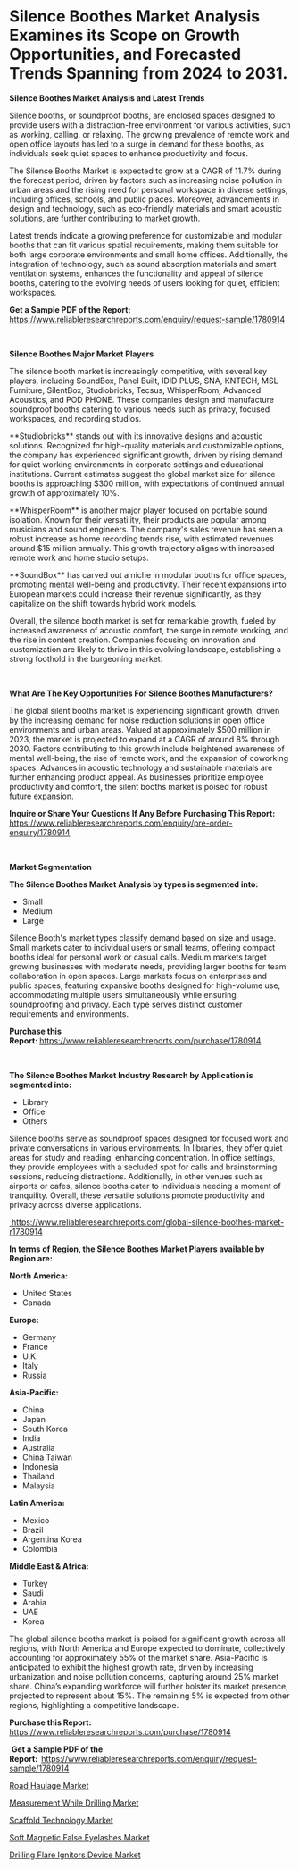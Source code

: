 <p><h1>Silence Boothes Market Analysis Examines its Scope on Growth Opportunities, and Forecasted Trends Spanning from 2024 to 2031.</h1></p><p><strong>Silence Boothes Market Analysis and Latest Trends</strong></p>
<p><p>Silence booths, or soundproof booths, are enclosed spaces designed to provide users with a distraction-free environment for various activities, such as working, calling, or relaxing. The growing prevalence of remote work and open office layouts has led to a surge in demand for these booths, as individuals seek quiet spaces to enhance productivity and focus. </p><p>The Silence Booths Market is expected to grow at a CAGR of 11.7% during the forecast period, driven by factors such as increasing noise pollution in urban areas and the rising need for personal workspace in diverse settings, including offices, schools, and public places. Moreover, advancements in design and technology, such as eco-friendly materials and smart acoustic solutions, are further contributing to market growth. </p><p>Latest trends indicate a growing preference for customizable and modular booths that can fit various spatial requirements, making them suitable for both large corporate environments and small home offices. Additionally, the integration of technology, such as sound absorption materials and smart ventilation systems, enhances the functionality and appeal of silence booths, catering to the evolving needs of users looking for quiet, efficient workspaces.</p></p>
<p><strong>Get a Sample PDF of the Report:&nbsp;</strong> <a href="https://www.reliableresearchreports.com/enquiry/request-sample/1780914?utm_campaign=13&utm_medium=2&utm_source=Github&utm_content=ia&utm_term=20122024&utm_id=silence-boothes">https://www.reliableresearchreports.com/enquiry/request-sample/1780914</a></p>
<p>&nbsp;</p>
<p><strong>Silence Boothes Major Market Players</strong></p>
<p><p>The silence booth market is increasingly competitive, with several key players, including SoundBox, Panel Built, IDID PLUS, SNA, KNTECH, MSL Furniture, SilentBox, Studiobricks, Tecsus, WhisperRoom, Advanced Acoustics, and POD PHONE. These companies design and manufacture soundproof booths catering to various needs such as privacy, focused workspaces, and recording studios.</p><p>**Studiobricks** stands out with its innovative designs and acoustic solutions. Recognized for high-quality materials and customizable options, the company has experienced significant growth, driven by rising demand for quiet working environments in corporate settings and educational institutions. Current estimates suggest the global market size for silence booths is approaching $300 million, with expectations of continued annual growth of approximately 10%.</p><p>**WhisperRoom** is another major player focused on portable sound isolation. Known for their versatility, their products are popular among musicians and sound engineers. The company's sales revenue has seen a robust increase as home recording trends rise, with estimated revenues around $15 million annually. This growth trajectory aligns with increased remote work and home studio setups.</p><p>**SoundBox** has carved out a niche in modular booths for office spaces, promoting mental well-being and productivity. Their recent expansions into European markets could increase their revenue significantly, as they capitalize on the shift towards hybrid work models.</p><p>Overall, the silence booth market is set for remarkable growth, fueled by increased awareness of acoustic comfort, the surge in remote working, and the rise in content creation. Companies focusing on innovation and customization are likely to thrive in this evolving landscape, establishing a strong foothold in the burgeoning market.</p></p>
<p>&nbsp;</p>
<p><strong>What Are The Key Opportunities For Silence Boothes Manufacturers?</strong></p>
<p><p>The global silent booths market is experiencing significant growth, driven by the increasing demand for noise reduction solutions in open office environments and urban areas. Valued at approximately $500 million in 2023, the market is projected to expand at a CAGR of around 8% through 2030. Factors contributing to this growth include heightened awareness of mental well-being, the rise of remote work, and the expansion of coworking spaces. Advances in acoustic technology and sustainable materials are further enhancing product appeal. As businesses prioritize employee productivity and comfort, the silent booths market is poised for robust future expansion.</p></p>
<p><strong>Inquire or Share Your Questions If Any Before Purchasing This Report:</strong> <a href="https://www.reliableresearchreports.com/enquiry/pre-order-enquiry/1780914?utm_campaign=13&utm_medium=2&utm_source=Github&utm_content=ia&utm_term=20122024&utm_id=silence-boothes">https://www.reliableresearchreports.com/enquiry/pre-order-enquiry/1780914</a></p>
<p>&nbsp;</p>
<p><strong>Market Segmentation</strong></p>
<p><strong>The Silence Boothes Market Analysis by types is segmented into:</strong></p>
<p><ul><li>Small</li><li>Medium</li><li>Large</li></ul></p>
<p><p>Silence Booth's market types classify demand based on size and usage. Small markets cater to individual users or small teams, offering compact booths ideal for personal work or casual calls. Medium markets target growing businesses with moderate needs, providing larger booths for team collaboration in open spaces. Large markets focus on enterprises and public spaces, featuring expansive booths designed for high-volume use, accommodating multiple users simultaneously while ensuring soundproofing and privacy. Each type serves distinct customer requirements and environments.</p></p>
<p><strong>Purchase this Report:&nbsp;</strong><a href="https://www.reliableresearchreports.com/purchase/1780914?utm_campaign=13&utm_medium=2&utm_source=Github&utm_content=ia&utm_term=20122024&utm_id=silence-boothes">https://www.reliableresearchreports.com/purchase/1780914</a></p>
<p>&nbsp;</p>
<p><strong>The Silence Boothes Market Industry Research by Application is segmented into:</strong></p>
<p><ul><li>Library</li><li>Office</li><li>Others</li></ul></p>
<p><p>Silence booths serve as soundproof spaces designed for focused work and private conversations in various environments. In libraries, they offer quiet areas for study and reading, enhancing concentration. In office settings, they provide employees with a secluded spot for calls and brainstorming sessions, reducing distractions. Additionally, in other venues such as airports or cafes, silence booths cater to individuals needing a moment of tranquility. Overall, these versatile solutions promote productivity and privacy across diverse applications.</p></p>
<p><a href="https://www.reliableresearchreports.com/global-silence-boothes-market-r1780914?utm_campaign=13&utm_medium=2&utm_source=Github&utm_content=ia&utm_term=20122024&utm_id=silence-boothes">&nbsp;https://www.reliableresearchreports.com/global-silence-boothes-market-r1780914</a></p>
<p><strong>In terms of Region, the Silence Boothes Market Players available by Region are:</strong></p>
<p>
    <p> <strong> North America: </strong>
        <ul>
            <li>United States</li>
            <li>Canada</li>
        </ul>
        </p> 
    <p> <strong> Europe: </strong>
        <ul>
            <li>Germany</li>
            <li>France</li>
            <li>U.K.</li>
            <li>Italy</li>
            <li>Russia</li>
        </ul>
        </p> 
    <p> <strong> Asia-Pacific: </strong>
        <ul>
            <li>China</li>
            <li>Japan</li>
            <li>South Korea</li>
            <li>India</li>
            <li>Australia</li>
            <li>China Taiwan</li>
            <li>Indonesia</li>
            <li>Thailand</li>
            <li>Malaysia</li>
        </ul>
        </p> 
    <p> <strong> Latin America: </strong>
        <ul>
            <li>Mexico</li>
            <li>Brazil</li>
            <li>Argentina Korea</li>
            <li>Colombia</li>
        </ul>
        </p> 
    <p> <strong> Middle East & Africa: </strong>
        <ul>
            <li>Turkey</li>
            <li>Saudi</li>
            <li>Arabia</li>
            <li>UAE</li>
            <li>Korea</li>
        </ul>
    </p>
    </p>
<p><p>The global silence booths market is poised for significant growth across all regions, with North America and Europe expected to dominate, collectively accounting for approximately 55% of the market share. Asia-Pacific is anticipated to exhibit the highest growth rate, driven by increasing urbanization and noise pollution concerns, capturing around 25% market share. China’s expanding workforce will further bolster its market presence, projected to represent about 15%. The remaining 5% is expected from other regions, highlighting a competitive landscape.</p></p>
<p><strong>Purchase this Report: </strong><a href="https://www.reliableresearchreports.com/purchase/1780914?utm_campaign=13&utm_medium=2&utm_source=Github&utm_content=ia&utm_term=20122024&utm_id=silence-boothes">https://www.reliableresearchreports.com/purchase/1780914</a></p>
<p>&nbsp;<strong>Get a Sample PDF of the Report:&nbsp;&nbsp;</strong><a href="https://www.reliableresearchreports.com/enquiry/request-sample/1780914?utm_campaign=13&utm_medium=2&utm_source=Github&utm_content=ia&utm_term=20122024&utm_id=silence-boothes">https://www.reliableresearchreports.com/enquiry/request-sample/1780914</a></p>
<p><strong></strong></p>
<p><p><a href="https://www.linkedin.com/pulse/global-road-haulage-market-study-2024-2031-107-cagr-in-depth-gzpgf?utm_campaign=13&utm_medium=2&utm_source=Github&utm_content=ia&utm_term=20122024&utm_id=silence-boothes">Road Haulage Market</a></p><p><a href="https://www.linkedin.com/pulse/measurement-while-drilling-market-tracking-sales-employment-blntf?utm_campaign=13&utm_medium=2&utm_source=Github&utm_content=ia&utm_term=20122024&utm_id=silence-boothes">Measurement While Drilling Market</a></p><p><a href="https://www.linkedin.com/pulse/scaffold-technology-market-size-current-development-sales-pqszf?utm_campaign=13&utm_medium=2&utm_source=Github&utm_content=ia&utm_term=20122024&utm_id=silence-boothes">Scaffold Technology Market</a></p><p><a href="https://github.com/rosamariarocque98/Market-Research-Report-List-1/blob/main/soft-magnetic-false-eyelashes-market.md?utm_campaign=13&utm_medium=2&utm_source=Github&utm_content=ia&utm_term=20122024&utm_id=silence-boothes">Soft Magnetic False Eyelashes Market</a></p><p><a href="https://github.com/MariaWashington76/Market-Research-Report-List-1/blob/main/drilling-flare-ignitors-device-market.md?utm_campaign=13&utm_medium=2&utm_source=Github&utm_content=ia&utm_term=20122024&utm_id=silence-boothes">Drilling Flare Ignitors Device Market</a></p></p>